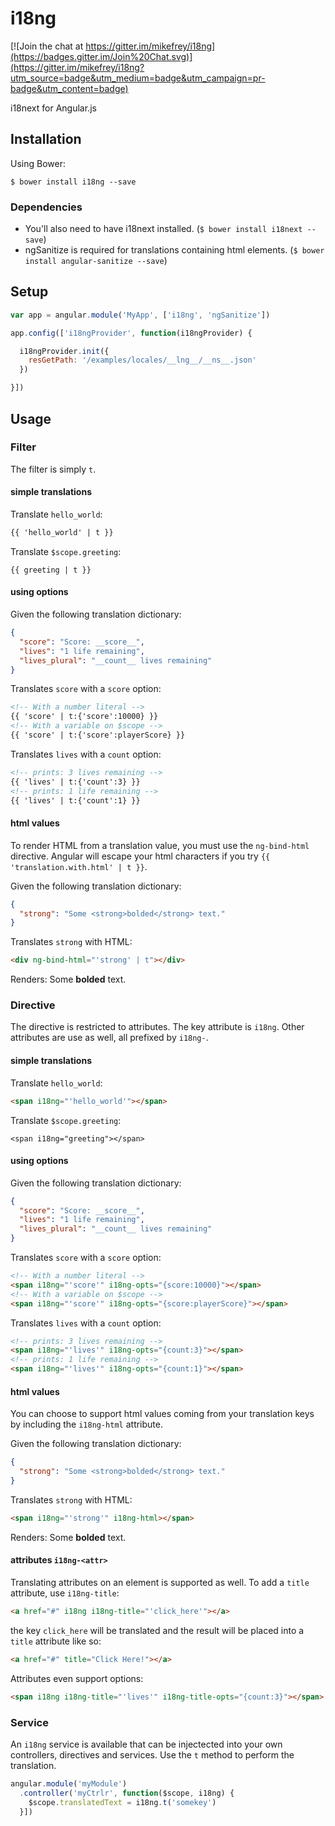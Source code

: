 i18ng
=====

[![Join the chat at https://gitter.im/mikefrey/i18ng](https://badges.gitter.im/Join%20Chat.svg)](https://gitter.im/mikefrey/i18ng?utm_source=badge&utm_medium=badge&utm_campaign=pr-badge&utm_content=badge)

i18next for Angular.js

## Installation

Using Bower:

```
$ bower install i18ng --save
```

### Dependencies

* You'll also need to have i18next installed. (`$ bower install i18next --save`)
* ngSanitize is required for translations containing html elements. (`$ bower install angular-sanitize --save`)


## Setup

```javascript
var app = angular.module('MyApp', ['i18ng', 'ngSanitize'])

app.config(['i18ngProvider', function(i18ngProvider) {

  i18ngProvider.init({
    resGetPath: '/examples/locales/__lng__/__ns__.json'
  })

}])
```

## Usage

### Filter

The filter is simply `t`.

#### simple translations

Translate `hello_world`:
```html
{{ 'hello_world' | t }}
```

Translate `$scope.greeting`:
```
{{ greeting | t }}
```

#### using options

Given the following translation dictionary:
```json
{
  "score": "Score: __score__",
  "lives": "1 life remaining",
  "lives_plural": "__count__ lives remaining"
}
```

Translates `score` with a `score` option:
```html
<!-- With a number literal -->
{{ 'score' | t:{'score':10000} }}
<!-- With a variable on $scope -->
{{ 'score' | t:{'score':playerScore} }}
```

Translates `lives` with a `count` option:
```html
<!-- prints: 3 lives remaining -->
{{ 'lives' | t:{'count':3} }}
<!-- prints: 1 life remaining -->
{{ 'lives' | t:{'count':1} }}
```


#### html values

To render HTML from a translation value, you must use the `ng-bind-html` directive. Angular will escape your html characters if you try `{{ 'translation.with.html' | t }}`.

Given the following translation dictionary:

```json
{
  "strong": "Some <strong>bolded</strong> text."
}
```

Translates `strong` with HTML:
```html
<div ng-bind-html="'strong' | t"></div>
```

Renders: Some <strong>bolded</strong> text.


### Directive

The directive is restricted to attributes. The key attribute is `i18ng`. Other
attributes are use as well, all prefixed by `i18ng-`.

#### simple translations

Translate `hello_world`:
```html
<span i18ng="'hello_world'"></span>
```

Translate `$scope.greeting`:
```
<span i18ng="greeting"></span>
```

#### using options

Given the following translation dictionary:
```json
{
  "score": "Score: __score__",
  "lives": "1 life remaining",
  "lives_plural": "__count__ lives remaining"
}
```

Translates `score` with a `score` option:
```html
<!-- With a number literal -->
<span i18ng="'score'" i18ng-opts="{score:10000}"></span>
<!-- With a variable on $scope -->
<span i18ng="'score'" i18ng-opts="{score:playerScore}"></span>
```

Translates `lives` with a `count` option:
```html
<!-- prints: 3 lives remaining -->
<span i18ng="'lives'" i18ng-opts="{count:3}"></span>
<!-- prints: 1 life remaining -->
<span i18ng="'lives'" i18ng-opts="{count:1}"></span>
```


#### html values

You can choose to support html values coming from your translation keys by including the `i18ng-html` attribute.

Given the following translation dictionary:

```json
{
  "strong": "Some <strong>bolded</strong> text."
}
```

Translates `strong` with HTML:
```html
<span i18ng="'strong'" i18ng-html></span>
```

Renders: Some <strong>bolded</strong> text.

#### attributes `i18ng-<attr>`

Translating attributes on an element is supported as well. To add a `title`
attribute, use `i18ng-title`:

```html
<a href="#" i18ng i18ng-title="'click_here'"></a>
```

the key `click_here` will be translated and the result will be placed into a
`title` attribute like so:

```html
<a href="#" title="Click Here!"></a>
```

Attributes even support options:

```html
<span i18ng i18ng-title="'lives'" i18ng-title-opts="{count:3}"></span>
```


### Service

An `i18ng` service is available that can be injectected into your own controllers, directives and services. Use the `t` method to perform the translation.

```js
angular.module('myModule')
  .controller('myCtrlr', function($scope, i18ng) {
    $scope.translatedText = i18ng.t('somekey')
  }])
```
